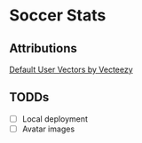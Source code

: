 # Soccer Stats

## Attributions

[Default User Vectors by Vecteezy](https://www.vecteezy.com/free-vector/default-user)

## TODDs

- [ ] Local deployment
- [ ] Avatar images
